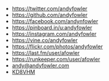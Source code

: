 <ul class="biglist links">
  <li><a href="https://twitter.com/andyfowler"><span>https://</span>twitter.com<span>/andyfowler</span></a></li>
  <li><a href="https://github.com/andyfowler/"><span>https://</span>github.com<span>/andyfowler</span></a></li>
  <li><a href="https://facebook.com/andynfowler"><span>https://</span>facebook.com<span>/andynfowler</span></a></li>
  <li><a href="https://pinboard.in/u:andyfowler"><span>https://</span>pinboard.in<span>/u:andyfowler</span></a></li>
  <li><a href="https://instagram.com/andyfowler"><span>https://</span>instagram.com<span>/andyfowler</span></a></li>
  <li><a href="https://vine.co/andyfowler"><span>https://</span>vine.co<span>/andyfowler</span></a></li>
  <li><a href="http://www.flickr.com/photos/andyfowler"><span>https://</span>flickr.com<span>/photos/andyfowler</span></a></li>
  <li><a href="http://www.last.fm/user/afowler"><span>https://</span>last.fm<span>/user/afowler</span></a></li>
  <li><a href="https://runkeeper.com/user/afowler"><span>https://</span>runkeeper.com<span>/user/afowler</span></a></li>
  <li><a href="mailto:andy@andyfowler.com">andy@andyfowler.com</a></li>
  <li><a href="https://twitter.com/andyfowler/status/358370288129409024">KD8VHM</a></li>
</ul>
